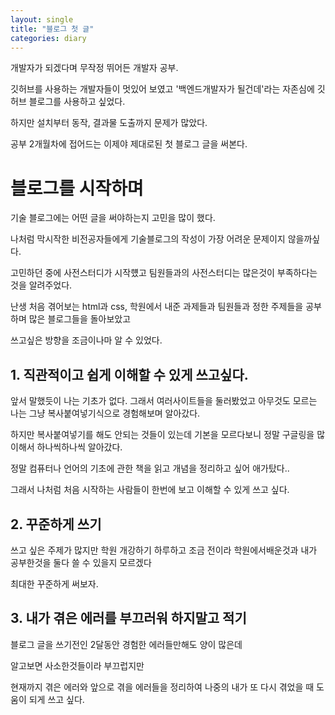 ```yaml
---
layout: single
title: "블로그 첫 글"
categories: diary
---
```


개발자가 되겠다며 무작정 뛰어든 개발자 공부.

깃허브를 사용하는 개발자들이 멋있어 보였고 '백엔드개발자가 될건데'라는 자존심에 깃허브 블로그를 사용하고 싶었다.

하지만 설치부터 동작, 결과물 도출까지 문제가 많았다.

공부 2개월차에 접어드는 이제야 제대로된 첫 블로그 글을 써본다.

# 블로그를 시작하며

기술 블로그에는 어떤 글을 써야하는지 고민을 많이 했다.

나처럼 막시작한 비전공자들에게 기술블로그의 작성이 가장 어려운 문제이지 않을까싶다.

고민하던 중에 사전스터디가 시작헀고 팀원들과의 사전스터디는 많은것이 부족하다는 것을 알려주었다.

난생 처음 겪어보는 html과 css, 학원에서 내준 과제들과 팀원들과 정한 주제들을 공부하며 많은 블로그들을 돌아보았고

쓰고싶은 방향을 조금이나마 알 수 있었다.

## 1. 직관적이고 쉽게 이해할 수 있게 쓰고싶다.

앞서 말했듯이 나는 기초가 없다. 그래서 여러사이트들을 둘러봤었고 아무것도 모르는 나는 그냥 복사붙여넣기식으로 경험해보며 알아갔다.

하지만 복사붙여넣기를 해도 안되는 것들이 있는데 기본을 모르다보니 정말 구글링을 많이해서 하나씩하나씩 알아갔다.

정말 컴퓨터나 언어의 기초에 관한 책을 읽고 개념을 정리하고 싶어 애가탔다..

그래서 나처럼 처음 시작하는 사람들이 한번에 보고 이해할 수 있게 쓰고 싶다.

## 2. 꾸준하게 쓰기

쓰고 싶은 주제가 많지만 학원 개강하기 하루하고 조금 전이라 학원에서배운것과 내가 공부한것을 둘다 쓸 수 있을지 모르겠다

최대한 꾸준하게 써보자.

## 3. 내가 겪은 에러를 부끄러워 하지말고 적기

블로그 글을 쓰기전인 2달동안 경험한 에러들만해도 양이 많은데

알고보면 사소한것들이라 부끄럽지만

현재까지 겪은 에러와 앞으로 겪을 에러들을 정리하여 나중의 내가 또 다시 겪었을 때 도움이 되게 쓰고 싶다.
